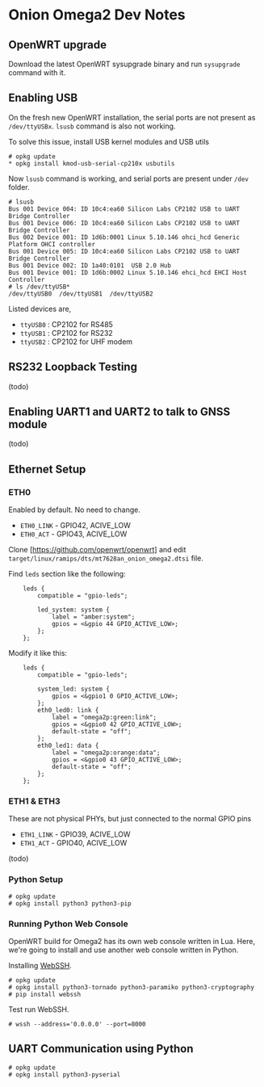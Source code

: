 # Onion Omega2 Dev Notes

## OpenWRT upgrade

Download the latest OpenWRT sysupgrade binary and run `sysupgrade` command with it.


## Enabling USB

On the fresh new OpenWRT installation, the serial ports are not present as `/dev/ttyUSBx`.
`lsusb` command is also not working.

To solve this issue, install USB kernel modules and USB utils

```
# opkg update
* opkg install kmod-usb-serial-cp210x usbutils
```

Now `lsusb` command is working, and serial ports are present under `/dev` folder.

```
# lsusb
Bus 001 Device 004: ID 10c4:ea60 Silicon Labs CP2102 USB to UART Bridge Controller
Bus 001 Device 006: ID 10c4:ea60 Silicon Labs CP2102 USB to UART Bridge Controller
Bus 002 Device 001: ID 1d6b:0001 Linux 5.10.146 ohci_hcd Generic Platform OHCI controller
Bus 001 Device 005: ID 10c4:ea60 Silicon Labs CP2102 USB to UART Bridge Controller
Bus 001 Device 002: ID 1a40:0101  USB 2.0 Hub
Bus 001 Device 001: ID 1d6b:0002 Linux 5.10.146 ehci_hcd EHCI Host Controller
# ls /dev/ttyUSB*
/dev/ttyUSB0  /dev/ttyUSB1  /dev/ttyUSB2
```

Listed devices are,
* `ttyUSB0` : CP2102 for RS485
* `ttyUSB1` : CP2102 for RS232
* `ttyUSB2` : CP2102 for UHF modem


## RS232 Loopback Testing

(todo)


## Enabling UART1 and UART2 to talk to GNSS module

(todo)


## Ethernet Setup

### ETH0

Enabled by default. No need to change.

* `ETH0_LINK` - GPIO42, ACIVE_LOW
* `ETH0_ACT` - GPIO43, ACIVE_LOW

Clone [https://github.com/openwrt/openwrt] and edit `target/linux/ramips/dts/mt7628an_onion_omega2.dtsi` file.

Find `leds` section like the following:

```
	leds {
		compatible = "gpio-leds";

		led_system: system {
			label = "amber:system";
			gpios = <&gpio 44 GPIO_ACTIVE_LOW>;
		};
	};
```

Modify it like this:

```
	leds {
		compatible = "gpio-leds";

		system_led: system {
			gpios = <&gpio1 0 GPIO_ACTIVE_LOW>;
		};
		eth0_led0: link {
			label = "omega2p:green:link";
			gpios = <&gpio0 42 GPIO_ACTIVE_LOW>;
			default-state = "off";
		};
		eth0_led1: data {
			label = "omega2p:orange:data";
			gpios = <&gpio0 43 GPIO_ACTIVE_LOW>;
			default-state = "off";
		};
	};
```

### ETH1 & ETH3

These are not physical PHYs, but just connected to the normal GPIO pins

* `ETH1_LINK` - GPIO39, ACIVE_LOW
* `ETH1_ACT` - GPIO40, ACIVE_LOW

(todo)


### Python Setup

```
# opkg update
# opkg install python3 python3-pip
```


### Running Python Web Console

OpenWRT build for Omega2 has its own web console written in Lua.
Here, we're going to install and use another web console written in Python.

Installing [WebSSH](https://github.com/huashengdun/webssh).

```
# opkg update
# opkg install python3-tornado python3-paramiko python3-cryptography
# pip install webssh
```

Test run WebSSH.

```
# wssh --address='0.0.0.0' --port=8000
```


## UART Communication using Python

```
# opkg update
# opkg install python3-pyserial
```
